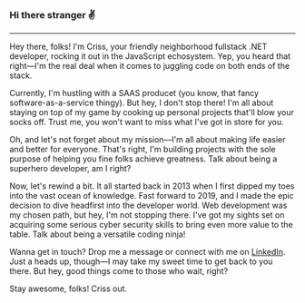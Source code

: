 ### Hi there stranger ✌
<hr />

Hey there, folks! I'm Criss, your friendly neighborhood fullstack .NET developer, rocking it out in the JavaScript echosystem. Yep, you heard that right—I'm the real deal when it comes to juggling code on both ends of the stack.

Currently, I'm hustling with a SAAS producet (you know, that fancy software-as-a-service thingy). But hey, I don't stop there! I'm all about staying on top of my game by cooking up personal projects that'll blow your socks off. Trust me, you won't want to miss what I've got in store for you.

Oh, and let's not forget about my mission—I'm all about making life easier and better for everyone. That's right, I'm building projects with the sole purpose of helping you fine folks achieve greatness. Talk about being a superhero developer, am I right?

Now, let's rewind a bit. It all started back in 2013 when I first dipped my toes into the vast ocean of knowledge. Fast forward to 2019, and I made the epic decision to dive headfirst into the developer world. Web development was my chosen path, but hey, I'm not stopping there. I've got my sights set on acquiring some serious cyber security skills to bring even more value to the table. Talk about being a versatile coding ninja!

Wanna get in touch? Drop me a message or connect with me on [LinkedIn](https://www.linkedin.com/in/criss-guinther-32445a233/). Just a heads up, though—I may take my sweet time to get back to you there. But hey, good things come to those who wait, right?

Stay awesome, folks! Criss out.
